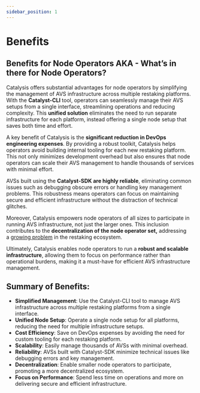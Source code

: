 ```yaml
---
sidebar_position: 1
---
```


# Benefits

## **Benefits for Node Operators** **AKA - What’s in there for Node Operators?**

Catalysis offers substantial advantages for node operators by simplifying the management of AVS infrastructure across multiple restaking platforms. With the **Catalyst-CLI** tool, operators can seamlessly manage their AVS setups from a single interface, streamlining operations and reducing complexity. This **unified solution** eliminates the need to run separate infrastructure for each platform, instead offering a single node setup that saves both time and effort.

A key benefit of Catalysis is the **significant reduction in DevOps engineering expenses**. By providing a robust toolkit, Catalysis helps operators avoid building internal tooling for each new restaking platform. This not only minimizes development overhead but also ensures that node operators can scale their AVS management to handle thousands of services with minimal effort.

AVSs built using the **Catalyst-SDK are highly reliable**, eliminating common issues such as debugging obscure errors or handling key management problems. This robustness means operators can focus on maintaining secure and efficient infrastructure without the distraction of technical glitches.

Moreover, Catalysis empowers node operators of all sizes to participate in running AVS infrastructure, not just the larger ones. This inclusion contributes to the **decentralization of the node operator set,** addressing a [growing problem](https://restake.watch/) in the restaking ecosystem.

Ultimately, Catalysis enables node operators to run a **robust and scalable infrastructure**, allowing them to focus on performance rather than operational burdens, making it a must-have for efficient AVS infrastructure management.

## Summary of Benefits:

- **Simplified Management**: Use the Catalyst-CLI tool to manage AVS infrastructure across multiple restaking platforms from a single interface.
- **Unified Node Setup**: Operate a single node setup for all platforms, reducing the need for multiple infrastructure setups.
- **Cost Efficiency**: Save on DevOps expenses by avoiding the need for custom tooling for each restaking platform.
- **Scalability**: Easily manage thousands of AVSs with minimal overhead.
- **Reliability**: AVSs built with Catalyst-SDK minimize technical issues like debugging errors and key management.
- **Decentralization**: Enable smaller node operators to participate, promoting a more decentralized ecosystem.
- **Focus on Performance**: Spend less time on operations and more on delivering secure and efficient infrastructure.